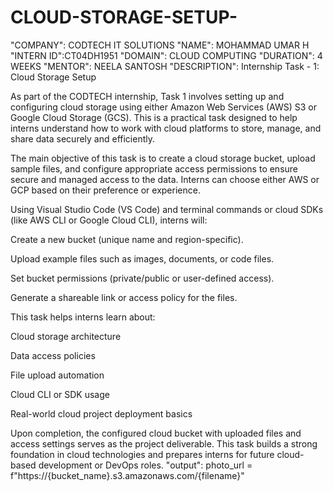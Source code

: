 # CLOUD-STORAGE-SETUP-
"COMPANY": CODTECH IT SOLUTIONS 
"NAME": MOHAMMAD UMAR H
"INTERN ID":CT04DH1951
"DOMAIN": CLOUD COMPUTING 
"DURATION": 4 WEEKS
"MENTOR": NEELA SANTOSH
"DESCRIPTION": Internship Task - 1: Cloud Storage Setup

As part of the CODTECH internship, Task 1 involves setting up and configuring cloud storage using either Amazon Web Services (AWS) S3 or Google Cloud Storage (GCS). This is a practical task designed to help interns understand how to work with cloud platforms to store, manage, and share data securely and efficiently.

The main objective of this task is to create a cloud storage bucket, upload sample files, and configure appropriate access permissions to ensure secure and managed access to the data. Interns can choose either AWS or GCP based on their preference or experience.

Using Visual Studio Code (VS Code) and terminal commands or cloud SDKs (like AWS CLI or Google Cloud CLI), interns will:

Create a new bucket (unique name and region-specific).

Upload example files such as images, documents, or code files.

Set bucket permissions (private/public or user-defined access).

Generate a shareable link or access policy for the files.


This task helps interns learn about:

Cloud storage architecture

Data access policies

File upload automation

Cloud CLI or SDK usage

Real-world cloud project deployment basics


Upon completion, the configured cloud bucket with uploaded files and access settings serves as the project deliverable. This task builds a strong foundation in cloud technologies and prepares interns for future cloud-based development or DevOps roles.
"output": photo_url = f"https://{bucket_name}.s3.amazonaws.com/{filename}"
